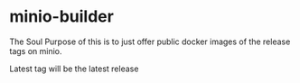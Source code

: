 # minio-builder

The Soul Purpose of this is to just offer public docker images of the release tags on minio. 

Latest tag will be the latest release 
